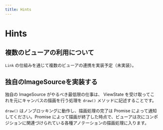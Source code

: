 ```yaml
---
title: Hints
---
```


# Hints

## 複数のビューアの利用について

`Link` の仕組みを通じて複数のビューアの連携を実装予定（未実装）。

## 独自のImageSourceを実装する

独自の ImageSource がやるべき最低限の仕事は、 ViewState を受け取ってこれを元にキャンバスの描画を行う処理を `draw()` メソッドに記述することです。

`draw()` はノンブロッキングに動作し、描画処理の完了は Promise によって通知してください。Promise によって描画が終了した時点で、ビューアは次にコンポジションに関連づけられている各種アノテーションの描画処理に入ります。

[DynamicImageSource]: #DynamicImageSource
[SectionUtil]: #SectionUtil
